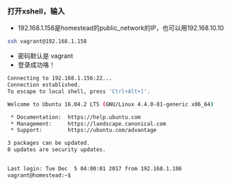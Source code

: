 ### 打开xshell，输入
- 192.168.1.158是homestead的public_network的IP，也可以用192.168.10.10
```bash
ssh vagrant@192.168.1.158
```
- 密码默认是 vagrant
- 登录成功咯！
```bash
Connecting to 192.168.1.156:22...
Connection established.
To escape to local shell, press 'Ctrl+Alt+]'.

Welcome to Ubuntu 16.04.2 LTS (GNU/Linux 4.4.0-81-generic x86_64)

 * Documentation:  https://help.ubuntu.com
 * Management:     https://landscape.canonical.com
 * Support:        https://ubuntu.com/advantage

3 packages can be updated.
0 updates are security updates.


Last login: Tue Dec  5 04:00:01 2017 from 192.168.1.186
vagrant@homestead:~$ 
```
